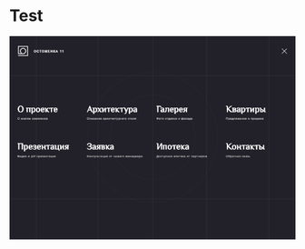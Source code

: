 # Test
![Иллюстрация к проекту](
      https://github.com/alampiler/Test/blob/master/Test/img/test_template.png
      )
